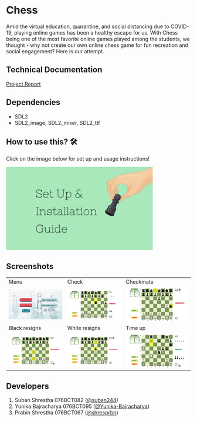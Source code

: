 # Chess
Amid the virtual education, quarantine, and social distancing due to COVID-19, playing online games has been a healthy escape for us. With Chess being one of the most favorite online games played among the students, we thought - why not create our own online chess game for fun recreation and social engagement? Here is our attempt.

## Technical Documentation 
[Project Report](https://github.com/Yunika-Bajracharya/Chess/blob/main/Project_Report.pdf)

## Dependencies
* SDL2
* SDL2_image, SDL2_mixer, SDL2_ttf

## How to use this? 🛠
Click on the image below for set up and usage instructions!

<p align="left"><a href = "https://github.com/Yunika-Bajracharya/Chess/blob/main/installation.md">
<img src = "./readme_assets/setup_installation.png" width="400"></a></p>

## Screenshots

<table>
  <tr>
    <td>Menu</td>
     <td>Check</td>
     <td>Checkmate</td>
  </tr>
  <tr>
    <td><img src="./readme_assets/menu.png"></td>
    <td><img src="./readme_assets/check.png"></td>
    <td><img src="./readme_assets/checkmate.png"></td>
  </tr>
  <tr>
    <td>Black resigns</td>
     <td>White resigns</td>
     <td>Time up</td>
  </tr>
  <tr>
    <td><img src="./readme_assets/blackresigns.png"></td>
    <td><img src="./readme_assets/whiteresigns.png"></td>
    <td><img src="./readme_assets/timeup.png"></td>
  </tr>
 </table>

## Developers
1. Suban Shrestha 076BCT082 ([@suban244](https://github.com/suban244))
2. Yunika Bajracharya 076BCT095 ([@Yunika-Bajracharya](https://github.com/Yunika-Bajracharya))
3. Prabin Shrestha 076BCT067 ([@shresprbn](https://github.com/shresprbn))
